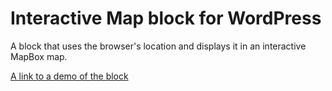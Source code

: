# Interactive Map block for WordPress

A block that uses the browser's location and displays it in an interactive MapBox map.

[A link to a demo of the block](https://custom-blocks.dev.4ndr3g.com/test-map-block-3/)
